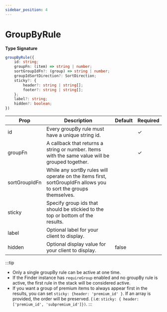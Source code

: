 ```yaml
---
sidebar_position: 4
---
```


# GroupByRule

**Type Signature**

```ts
groupByRule({
    id: string;
    groupFn: (item) => string | number;
    sortGroupIdFn?: (group) => string | number;
    groupIdSortDirection?: SortDirection;
    sticky?: {
        header?: string | string[];
        footer?: string | string[];
    };
    label?: string;
    hidden?: boolean;
})
```

| Prop          | Description                                                                                                     | Default | Required |
| ------------- | --------------------------------------------------------------------------------------------------------------- | ------- | -------- |
| id            | Every groupBy rule must have a unique string id.                                                                |         | ✓        |
| groupFn       | A callback that returns a string or number. Items with the same value will be grouped together.                 |         | ✓        |
| sortGroupIdFn | While any sortBy rules will operate on the items first, sortGroupIdFn allows you to sort the groups themselves. |         |          |
| sticky        | Specify group ids that should be stickied to the top or bottom of the results.                                  |         |          |
| label         | Optional label for your client to display.                                                                      |         |          |
| hidden        | Optional display value for your client to display.                                                              | false   |          |

:::tip

- Only a single groupBy rule can be active at one time.
- If the Finder instance has `requireGroup` enabled and no groupBy rule is active, the first rule in the stack will be considered active.
- If you want a group of premium items to always appear first in the results, you can set `sticky: {header: 'premium_id' }`. If an array is provided, the order will be preserved. ( i.e: `sticky: { header: ['premium_id', 'subpremium_id']})`.
  :::
